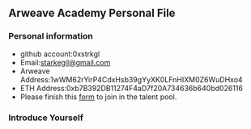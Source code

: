 ## Arweave Academy Personal File

### Personal information

- github account:0xstrkgl
- Email:starkegil@gmail.com
- Arweave Address:1wWM62rYirP4CdxHsb39gYyXK0LFnHIXM0Z6WuDHxo4
- ETH Address:0xb7B392DB11274F4aD7f20A734636b640bd026116
- Please finish this [form](https://docs.google.com/forms/d/e/1FAIpQLSfWA5fIIcBgmRppm3jNz5vmf9Mai_QMVil-2pO4r7YKn_Zhtw/viewform?usp=sf_link) to join in the talent pool.

### Introduce Yourself
